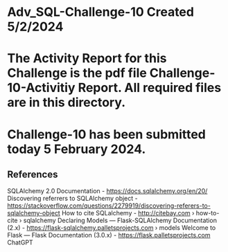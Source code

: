 # Adv_SQL-Challenge-10 Created 5/2/2024
# The Activity Report for this Challenge is the pdf file Challenge-10-Activitiy Report. All required files are in this directory.
# Challenge-10 has been submitted today 5 February 2024.
## References
SQLAlchemy 2.0 Documentation - https://docs.sqlalchemy.org/en/20/
Discovering referrers to SQLAlchemy object - https://stackoverflow.com/questions/2279919/discovering-referers-to-sqlalchemy-object
How to cite SQLalchemy - http://citebay.com › how-to-cite › sqlalchemy
Declaring Models — Flask-SQLAlchemy Documentation (2.x) - https://flask-sqlalchemy.palletsprojects.com › models
Welcome to Flask — Flask Documentation (3.0.x) - https://flask.palletsprojects.com
ChatGPT
